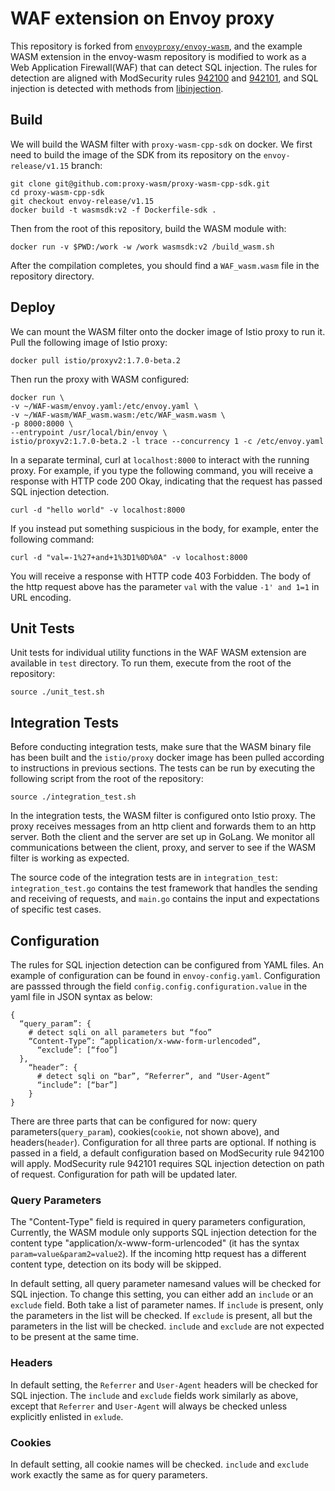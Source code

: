 # WAF extension on Envoy proxy

This repository is forked from [`envoyproxy/envoy-wasm`](https://github.com/envoyproxy/envoy-wasm), and the example WASM extension in the envoy-wasm repository is modified to work as a Web Application Firewall(WAF) that can detect SQL injection. The rules for detection are aligned with ModSecurity rules [942100](https://github.com/coreruleset/coreruleset/blob/v3.3/dev/rules/REQUEST-942-APPLICATION-ATTACK-SQLI.conf#L45) and [942101](https://github.com/coreruleset/coreruleset/blob/v3.3/dev/rules/REQUEST-942-APPLICATION-ATTACK-SQLI.conf#L1458), and SQL injection is detected with methods from [libinjection](https://github.com/client9/libinjection).

## Build

We will build the WASM filter with `proxy-wasm-cpp-sdk` on docker.
We first need to build the image of the SDK from its repository on the `envoy-release/v1.15` branch:
```
git clone git@github.com:proxy-wasm/proxy-wasm-cpp-sdk.git
cd proxy-wasm-cpp-sdk
git checkout envoy-release/v1.15 
docker build -t wasmsdk:v2 -f Dockerfile-sdk .
```
Then from the root of this repository, build the WASM module with:
```
docker run -v $PWD:/work -w /work wasmsdk:v2 /build_wasm.sh
```
After the compilation completes, you should find a `WAF_wasm.wasm` file in the repository directory.

## Deploy
We can mount the WASM filter onto the docker image of Istio proxy to run it.
Pull the following image of Istio proxy:
```
docker pull istio/proxyv2:1.7.0-beta.2
```
Then run the proxy with WASM configured:
```
docker run \
-v ~/WAF-wasm/envoy.yaml:/etc/envoy.yaml \
-v ~/WAF-wasm/WAF_wasm.wasm:/etc/WAF_wasm.wasm \
-p 8000:8000 \
--entrypoint /usr/local/bin/envoy \
istio/proxyv2:1.7.0-beta.2 -l trace --concurrency 1 -c /etc/envoy.yaml
```

In a separate terminal, curl at `localhost:8000` to interact with the running proxy. For example, if you type the following command, you will receive a response with HTTP code 200 Okay, indicating that the request has passed SQL injection detection.
```
curl -d "hello world" -v localhost:8000
```
If you instead put something suspicious in the body, for example, enter the following command:
```
curl -d "val=-1%27+and+1%3D1%0D%0A" -v localhost:8000
```
You will receive a response with HTTP code 403 Forbidden. The body of the http request above has the parameter `val` with the value `-1' and 1=1` in URL
encoding.

## Unit Tests

Unit tests for individual utility functions in the WAF WASM extension are
available in `test` directory. To run them, execute from the root of the
repository:
```
source ./unit_test.sh
```

## Integration Tests

Before conducting integration tests, make sure that the WASM binary file has been built and the `istio/proxy` docker image has been pulled according to instructions in previous sections. The tests can be run by executing the following script from the root of
the repository:
```
source ./integration_test.sh
```
In the integration tests, the WASM filter is configured onto Istio proxy. The
proxy receives messages from an http client and forwards them to an http server.
Both the client and the server are set up in GoLang. We monitor all
communications between the client, proxy, and server to see if the WASM filter
is working as expected.

The source code of the integration tests are in `integration_test`:
`integration_test.go` contains the test framework that handles the sending and
receiving of requests, and `main.go` contains the input and expectations of
specific test cases.

## Configuration
The rules for SQL injection detection can be configured from YAML files. An example of configuration can be found in `envoy-config.yaml`. Configuration are passsed through the field `config.config.configuration.value` in the yaml file in JSON syntax as below:

```
{
  “query_param”: {
    # detect sqli on all parameters but “foo”
    “Content-Type”: “application/x-www-form-urlencoded”,
      “exclude”: [“foo”]
  },
    “header”: {
      # detect sqli on “bar”, “Referrer”, and “User-Agent”
      “include”: [“bar”]
    }
}
```

There are three parts that can be configured for now: query parameters(`query_param`), cookies(`cookie`, not shown above), and headers(`header`). Configuration for all three parts are optional. If nothing is passed in a field, a default configuration based on ModSecurity rule 942100 will apply. ModSecurity rule 942101 requires SQL injection detection on path of request. Configuration for path will be updated later.

### Query Parameters
The "Content-Type" field is required in query parameters configuration, Currently, the WASM module only supports SQL injection detection for the content type "application/x-www-form-urlencoded" (it has the syntax `param=value&param2=value2`). If the incoming http request has a different content type, detection on its body will be skipped.

In default setting, all query parameter namesand values will be checked for SQL injection. To change this setting, you can either add an `include` or an `exclude` field. Both take a list of parameter names. If `include` is present, only the parameters in the list will be checked. If `exclude` is present, all but the parameters in the list will be checked. `include` and `exclude` are not expected to be present at the same time.

### Headers
In default setting, the `Referrer` and `User-Agent` headers will be checked for SQL injection. The `include` and `exclude` fields work similarly as above, except that `Referrer` and `User-Agent` will always be checked unless explicitly enlisted in `exlude`.

### Cookies
In default setting, all cookie names will be checked. `include` and `exclude` work exactly the same as for query parameters.

